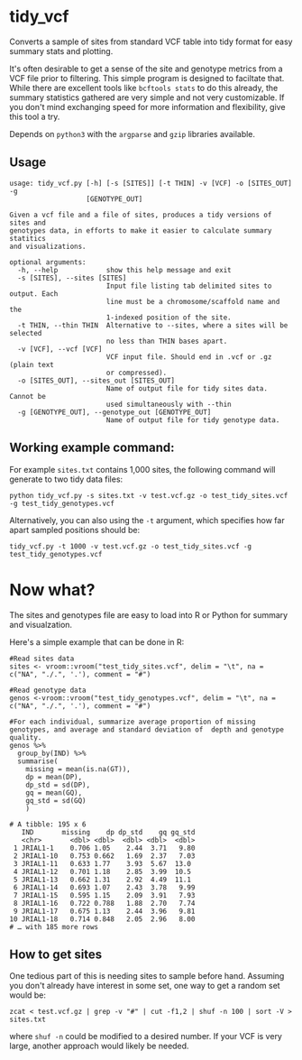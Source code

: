 # tidy_vcf
Converts a sample of sites from standard VCF table into tidy format for easy summary stats and plotting.

It's often desirable to get a sense of the site and genotype metrics from a VCF file prior to filtering. This simple program is designed to faciltate that. While there are excellent tools like `bcftools stats` to do this already, the summary statistics gathered are very simple and not very customizable. If you don't mind exchanging speed for more information and flexibility, give this tool a try.

Depends on `python3` with the `argparse` and `gzip` libraries available.  

## Usage

```
usage: tidy_vcf.py [-h] [-s [SITES]] [-t THIN] -v [VCF] -o [SITES_OUT] -g
                   [GENOTYPE_OUT]

Given a vcf file and a file of sites, produces a tidy versions of sites and
genotypes data, in efforts to make it easier to calculate summary statitics
and visualizations.

optional arguments:
  -h, --help            show this help message and exit
  -s [SITES], --sites [SITES]
                        Input file listing tab delimited sites to output. Each
                        line must be a chromosome/scaffold name and the
                        1-indexed position of the site.
  -t THIN, --thin THIN  Alternative to --sites, where a sites will be selected
                        no less than THIN bases apart.
  -v [VCF], --vcf [VCF]
                        VCF input file. Should end in .vcf or .gz (plain text
                        or compressed).
  -o [SITES_OUT], --sites_out [SITES_OUT]
                        Name of output file for tidy sites data. Cannot be
                        used simultaneously with --thin
  -g [GENOTYPE_OUT], --genotype_out [GENOTYPE_OUT]
                        Name of output file for tidy genotype data.

```


## Working example command:

For example `sites.txt` contains 1,000 sites, the following command will generate to two tidy data files:

```
python tidy_vcf.py -s sites.txt -v test.vcf.gz -o test_tidy_sites.vcf -g test_tidy_genotypes.vcf
```

Alternatively, you can also using the `-t` argument, which specifies how far apart sampled positions should be:

```
tidy_vcf.py -t 1000 -v test.vcf.gz -o test_tidy_sites.vcf -g test_tidy_genotypes.vcf
```

# Now what?

The sites and genotypes file are easy to load into R or Python for summary and visualzation.

Here's a simple example that can be done in R:

```
#Read sites data
sites <- vroom::vroom("test_tidy_sites.vcf", delim = "\t", na = c("NA", "./.", '.'), comment = "#")

#Read genotype data
genos <-vroom::vroom("test_tidy_genotypes.vcf", delim = "\t", na = c("NA", "./.", '.'), comment = "#")  

#For each individual, summarize average proportion of missing genotypes, and average and standard deviation of  depth and genotype quality.
genos %>% 
  group_by(IND) %>% 
  summarise(
    missing = mean(is.na(GT)),
    dp = mean(DP),
    dp_std = sd(DP),
    gq = mean(GQ),
    gq_std = sd(GQ)
    )
```

```
# A tibble: 195 x 6
   IND       missing    dp dp_std    gq gq_std
   <chr>       <dbl> <dbl>  <dbl> <dbl>  <dbl>
 1 JRIAL1-1    0.706 1.05    2.44  3.71   9.80
 2 JRIAL1-10   0.753 0.662   1.69  2.37   7.03
 3 JRIAL1-11   0.633 1.77    3.93  5.67  13.0 
 4 JRIAL1-12   0.701 1.18    2.85  3.99  10.5 
 5 JRIAL1-13   0.662 1.31    2.92  4.49  11.1 
 6 JRIAL1-14   0.693 1.07    2.43  3.78   9.99
 7 JRIAL1-15   0.595 1.15    2.09  3.91   7.93
 8 JRIAL1-16   0.722 0.788   1.88  2.70   7.74
 9 JRIAL1-17   0.675 1.13    2.44  3.96   9.81
10 JRIAL1-18   0.714 0.848   2.05  2.96   8.00
# … with 185 more rows
```



## How to get sites

One tedious part of this is needing sites to sample before hand. Assuming you don't already have interest in some set, one way to get a random set would be:

```
zcat < test.vcf.gz | grep -v "#" | cut -f1,2 | shuf -n 100 | sort -V > sites.txt
```

where `shuf -n` could be modified to a desired number. If your VCF is very large, another approach would likely be needed. 

